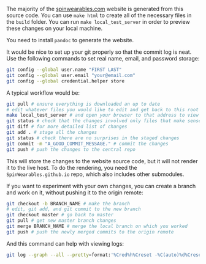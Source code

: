 The majority of the [spinwearables.com](https://spinwearables.com) website is generated from this source code. You can use `make html` to create all of the necessary files in the `build` folder. You can run `make local_test_server` in order to preview these changes on your local machine.

You need to install `pandoc` to generate the website.

It would be nice to set up your git properly so that the commit log is neat. Use the following commands to set real name, email, and password storage:

```bash
git config --global user.name "FIRST LAST"
git config --global user.email "your@email.com"
git config --global credential.helper store
```

A typical workflow would be:

```bash
git pull # ensure everything is downloaded an up to date
# edit whatever files you would like to edit and get back to this root directory
make local_test_server # and open your browser to that address to view the changes
git status # check that the changes involved only files that make sense
git diff # for more detailed list of changes
git add . # stage all the changes
git status # check there are no surprises in the staged changes
git commit -m "A_GOOD_COMMIT_MESSAGE." # commit the changes
git push # push the changes to the central repo
```

This will store the changes to the website source code, but it will not render it to the live host. To do the rendering, you need the `SpinWearables.github.io` repo, which also includes other submodules.

If you want to experiment with your own changes, you can create a branch and work on it, without pushing it to the origin remote:

```bash
git checkout -b BRANCH_NAME # make the branch
# edit, git add, and git commit to the new branch
git checkout master # go back to master
git pull # get new master branch changes
git merge BRANCH_NAME # merge the local branch on which you worked
git push # push the newly merged commits to the origin remote
```

And this command can help with viewing logs:

```bash
git log --graph --all --pretty=format:'%Cred%h%Creset -%C(auto)%d%Creset %s %Cgreen(%cr) %C(bold blue)<%an>%Creset' --abbrev-commit --date=relative
```
